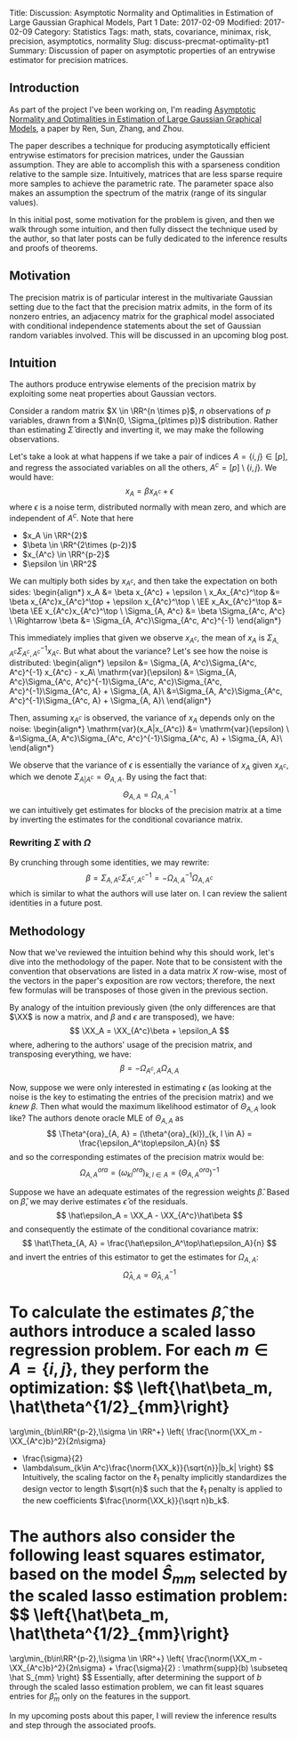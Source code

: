 Title: Discussion: Asymptotic Normality and Optimalities in Estimation of Large Gaussian Graphical Models, Part 1
Date: 2017-02-09
Modified: 2017-02-09
Category: Statistics
Tags: math, stats, covariance, minimax, risk, precision, asymptotics, normality
Slug: discuss-precmat-optimality-pt1
Summary: Discussion of paper on asymptotic properties of an entrywise estimator for precision matrices.
<div style="display:none">
    $$
    \newcommand{\norm}[1]{\left\lVert#1\right\rVert}
    \newcommand{\RR}{\mathbf{R}}
    \newcommand{\EE}{\mathbf{E}}
    \newcommand{\XX}{\mathbf{X}}
    \newcommand{\Nn}{\mathcal{N}}
    \{\Nn}{\mathcal{N}}
    \DeclareMathOperator{\var}{var}
    $$
</div>

## Introduction
As part of the project I've been working on, I'm reading [Asymptotic Normality
and Optimalities in Estimation of Large Gaussian Graphical Models](
https://arxiv.org/abs/1309.6024), a paper by Ren, Sun, Zhang, and Zhou.

The paper describes a technique for producing asymptotically efficient
entrywise estimators for precision matrices, under the Gaussian assumption.
They are able to accomplish this with a sparseness condition relative
to the sample size.  Intuitively, matrices that are less sparse require
more samples to achieve the parametric rate.  The parameter space also
makes an assumption the spectrum of the matrix (range of its singular
values).

In this initial post, some motivation for the problem is given, and then
we walk through some intuition, and then fully dissect the technique
used by the author, so that later posts can be fully dedicated to the
inference results and proofs of theorems.

## Motivation
The precision matrix is of particular interest in the multivariate Gaussian
setting due to the fact that the precision matrix admits, in the form of
its nonzero entries, an adjacency matrix for the graphical model associated
with conditional independence statements about the set of Gaussian random
variables involved.  This will be discussed in an upcoming blog post.

## Intuition
The authors produce entrywise elements of the precision matrix by exploiting
some neat properties about Gaussian vectors.

Consider a random matrix $X \in \RR^{n \times p}$, $n$ observations of $p$
variables, drawn from a $\Nn(0, \Sigma_{p\times p})$ distribution.  Rather
than estimating $\hat\Sigma$ directly and inverting it, we may make the
following observations.

Let's take a look at what happens if we take a pair of indices $A = \{i, j\}
\in [p]$, and regress the associated variables on all the others, $A^c = 
[p]\setminus\{i, j\}$.  We would have:
$$
x_A = \beta x_{A^c} + \epsilon
$$
where $\epsilon$ is a noise term, distributed normally with mean zero, and
which are independent of $A^c$.  Note that here

* $x_A \in \RR^{2}$
* $\beta \in \RR^{2\times (p-2)}$
* $x_{A^c} \in \RR^{p-2}$
* $\epsilon \in \RR^2$

We can multiply both sides by $x_{A^c}$, and then take the expectation on
both sides:
\begin{align*}
x_A &= \beta x_{A^c} + \epsilon \\
x_Ax_{A^c}^\top &= \beta x_{A^c}x_{A^c}^\top + \epsilon x_{A^c}^\top \\
\EE x_Ax_{A^c}^\top &= \beta \EE x_{A^c}x_{A^c}^\top    \\
\Sigma_{A, A^c} &=  \beta \Sigma_{A^c, A^c} \\
\Rightarrow
\beta &= \Sigma_{A, A^c}\Sigma_{A^c, A^c}^{-1}
\end{align*}

This immediately implies that given we observe $x_{A^c}$, the mean of $x_A$ is
$\Sigma_{A, A^c}\Sigma_{A^c, A^c}^{-1}x_{A^c}$.  But what about the variance?
Let's see how the noise is distributed:
\begin{align*}
\epsilon &= \Sigma_{A, A^c}\Sigma_{A^c, A^c}^{-1} x_{A^c} - x_A\\
\mathrm{var}(\epsilon) &= \Sigma_{A, A^c}\Sigma_{A^c, A^c}^{-1}\Sigma_{A^c,
    A^c}\Sigma_{A^c, A^c}^{-1}\Sigma_{A^c, A} + \Sigma_{A, A}\\ 
&=\Sigma_{A, A^c}\Sigma_{A^c, A^c}^{-1}\Sigma_{A^c, A} + \Sigma_{A, A}\\ 
\end{align*}

Then, assuming $x_{A^c}$ is observed, the variance of $x_A$ depends only
on the noise:
\begin{align*}
\mathrm{var}(x_A|x_{A^c})   &=  \mathrm{var}(\epsilon)  \\
&=\Sigma_{A, A^c}\Sigma_{A^c, A^c}^{-1}\Sigma_{A^c, A} + \Sigma_{A, A}\\ 
\end{align*}

We observe that the variance of $\epsilon$ is essentially the variance
of $x_A$ given $x_{A^c}$, which we denote $\Sigma_{A|A^c} = \Theta_{A, A}$.  By
using the fact that:
$$
    \Theta_{A, A} = \Omega_{A, A}^{-1}
$$
we can intuitively get estimates for blocks of the precision matrix at a time
by inverting the estimates for the conditional covariance matrix.

### Rewriting $\Sigma$ with $\Omega$
By crunching through some identities, we may rewrite:
$$
\beta = \Sigma_{A, A^c}\Sigma_{A^c, A^c}^{-1} 
    = -\Omega_{A, A}^{-1}\Omega_{A, A^c}
$$
which is similar to what the authors will use later on.  I can review the
salient identities in a future post.

## Methodology
Now that we've reviewed the intuition behind why this should work, let's dive
into the methodology of the paper.  Note that to be consistent with the
convention that observations are listed in a data matrix $X$ row-wise, most
of the vectors in the paper's exposition are row vectors; therefore, the
next few formulas will be transposes of those given in the previous section.

By analogy of the intuition previously given (the only differences are that
$\XX$ is now a matrix, and $\beta$ and $\epsilon$ are transposed), we have:
$$
\XX_A = \XX_{A^c}\beta + \epsilon_A
$$
where, adhering to the authors' usage of the precision matrix, and transposing
everything, we have:
$$
\beta = - \Omega_{A^c, A}\Omega_{A, A}
$$

Now, suppose we were only interested in estimating $\epsilon$ (as looking at
the noise is the key to estimating the entries of the precision matrix) and
we _knew_ $\beta$.  Then what would the maximum likelihood estimator of
$\Theta_{A, A}$ look like?  The authors denote oracle MLE of $\Theta_{A, A}$ as
$$
\Theta^{ora}_{A, A} = (\theta^{ora}_{kl})_{k, l \in A}
    = \frac{\epsilon_A^\top\epsilon_A}{n}
$$
and so the corresponding estimates of the precision matrix would be:
$$
\Omega^{ora}_{A, A} = (\omega^{ora}_{kl})_{k, l \in A}
    = \left(\Theta^{ora}_{A, A}\right)^{-1}
$$

Suppose we have an adequate estimates of the regression weights $\hat\beta$.
Based on $\hat\beta$, we may derive estimates $\hat\epsilon$ of the residuals.
$$
\hat\epsilon_A = \XX_A - \XX_{A^c}\hat\beta
$$
and consequently the estimate of the conditional covariance matrix:
$$
\hat\Theta_{A, A} = \frac{\hat\epsilon_A^\top\hat\epsilon_A}{n}
$$
and invert the entries of this estimator to get the estimates for $\Omega_{A,
A}$: 
$$
\hat\Omega_{A, A} = \hat\Theta_{A, A}^{-1}
$$

To calculate the estimates $\hat\beta$, the authors introduce a scaled lasso
regression problem.  For each $m \in A = \{i, j\}$, they perform the
optimization: 
$$
\left\{\hat\beta_m, \hat\theta^{1/2}_{mm}\right\}
=
\arg\min_{b\in\RR^{p-2},\\\sigma \in \RR^+}
\left\{
\frac{\norm{\XX_m - \XX_{A^c}b}^2}{2n\sigma}
+ \frac{\sigma}{2} 
+ \lambda\sum_{k\in A^c}\frac{\norm{\XX_k}}{\sqrt{n}}|b_k|
\right\}
$$
Intuitively, the scaling factor on the $\ell_1$ penalty implicitly standardizes
the design vector to length $\sqrt{n}$ such that the $\ell_1$ penalty is
applied to the new coefficients $\frac{\norm{\XX_k}}{\sqrt n}b_k$.

The authors also consider the following least squares estimator, based on
the model $\hat S_{mm}$ selected by the scaled lasso estimation problem:
$$
\left\{\hat\beta_m, \hat\theta^{1/2}_{mm}\right\}
=
\arg\min_{b\in\RR^{p-2},\\\sigma \in \RR^+}
\left\{
    \frac{\norm{\XX_m - \XX_{A^c}b}^2}{2n\sigma}
    + \frac{\sigma}{2} 
    : \mathrm{supp}(b) \subseteq \hat S_{mm}
\right\}
$$
Essentially, after determining the support of $b$ through the scaled lasso
estimation problem, we can fit least squares entries for $\hat\beta_m$ only
on the features in the support.

In my upcoming posts about this paper, I will review the inference results and
step through the associated proofs.

